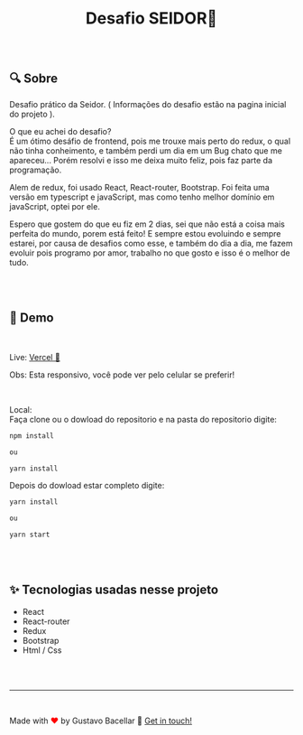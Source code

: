 # <p align=center> Desafio SEIDOR👋</p>

<br>

## 🔍 Sobre

<p>Desafio prático da Seidor. ( Informações do desafio estão na pagina inicial do projeto ). </p>
<p>

O que eu achei do desafio?
<br>
É um ótimo desáfio de frontend, pois me trouxe mais perto do redux, o qual não tinha conheimento, e também perdi um dia em um Bug chato que me apareceu... Porém resolvi e isso me deixa muito feliz, pois faz parte da programação.

</p>
<p>
Alem de redux, foi usado React, React-router, Bootstrap.
Foi feita uma versão em typescript e javaScript, mas como tenho melhor domínio em javaScript, optei por ele.
</p>

<p>
Espero que gostem do que eu fiz em 2 dias, sei que não está a coisa mais perfeita do mundo, porem está feito! E sempre estou evoluindo e sempre estarei, por causa de desafios como esse, e também do dia a dia, me fazem evoluir pois programo por amor, trabalho no que gosto e isso é o melhor de tudo.
</p>

<br>
<br>

## 🚀 Demo

<Br>

Live: [ Vercel 🚀](https://interligado.vercel.app/)

<p>
Obs: Esta responsivo, você pode ver pelo celular se preferir!</p>

<br>

Local:<br>
Faça clone ou o dowload do repositorio e na pasta do repositorio digite:

```sh
npm install

ou

yarn install
```

Depois do dowload estar completo digite:

```sh
yarn install

ou

yarn start
```

<br>
<br>

## ✨ Tecnologias usadas nesse projeto

<ul>
    <li> React
    <li> React-router
    <li> Redux
    <li> Bootstrap
    <li> Html / Css
</ul>

<br>
<br>

<hr/>
<br>

Made with <span style = "color: red">♥</span> by Gustavo Bacellar 👋 <a href="https://www.linkedin.com/in/gustavo-bacellar/?msgControlName=reply_to_sender&msgConversationId=6714883939833561088&msgOverlay=true">Get in touch!</a>
